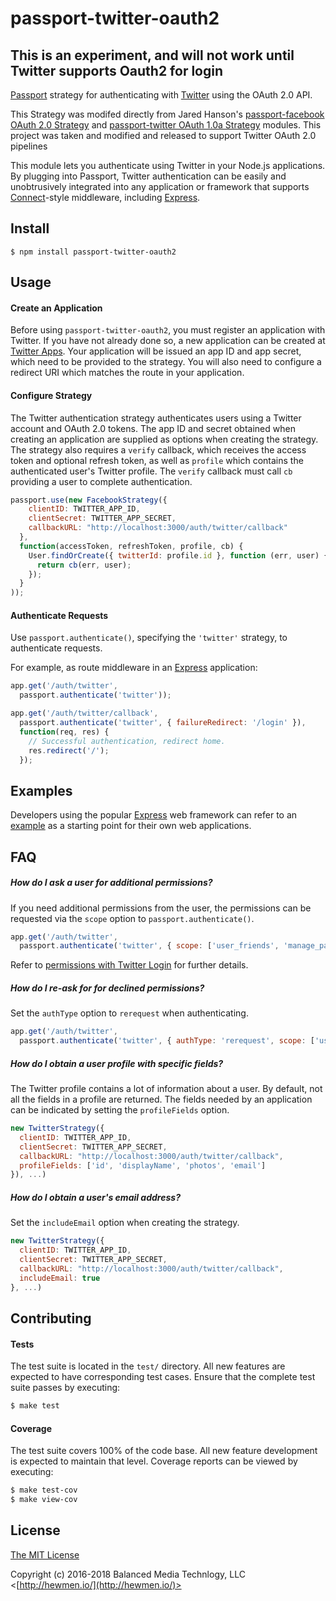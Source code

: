 # passport-twitter-oauth2

## This is an experiment, and will not work until Twitter supports Oauth2 for login

[Passport](http://passportjs.org/) strategy for authenticating with [Twitter](http://www.twitter.com/)
using the OAuth 2.0 API.

This Strategy was modifed directly from Jared Hanson's [passport-facebook OAuth 2.0 Strategy](https://www.npmjs.com/package/passport-facebook) and [passport-twitter OAuth 1.0a Strategy](https://www.npmjs.com/package/passport-twitter) modules. This project was taken and modified and released to support Twitter OAuth 2.0 pipelines

This module lets you authenticate using Twitter in your Node.js applications.
By plugging into Passport, Twitter authentication can be easily and
unobtrusively integrated into any application or framework that supports
[Connect](http://www.senchalabs.org/connect/)-style middleware, including
[Express](http://expressjs.com/).

## Install

    $ npm install passport-twitter-oauth2

## Usage

#### Create an Application

Before using `passport-twitter-oauth2`, you must register an application with
Twitter.  If you have not already done so, a new application can be created at
[Twitter Apps](https://apps.twitter.com/).  Your application will
be issued an app ID and app secret, which need to be provided to the strategy.
You will also need to configure a redirect URI which matches the route in your
application.

#### Configure Strategy

The Twitter authentication strategy authenticates users using a Twitter
account and OAuth 2.0 tokens.  The app ID and secret obtained when creating an
application are supplied as options when creating the strategy.  The strategy
also requires a `verify` callback, which receives the access token and optional
refresh token, as well as `profile` which contains the authenticated user's
Twitter profile.  The `verify` callback must call `cb` providing a user to
complete authentication.

```js
passport.use(new FacebookStrategy({
    clientID: TWITTER_APP_ID,
    clientSecret: TWITTER_APP_SECRET,
    callbackURL: "http://localhost:3000/auth/twitter/callback"
  },
  function(accessToken, refreshToken, profile, cb) {
    User.findOrCreate({ twitterId: profile.id }, function (err, user) {
      return cb(err, user);
    });
  }
));
```

#### Authenticate Requests

Use `passport.authenticate()`, specifying the `'twitter'` strategy, to
authenticate requests.

For example, as route middleware in an [Express](http://expressjs.com/)
application:

```js
app.get('/auth/twitter',
  passport.authenticate('twitter'));

app.get('/auth/twitter/callback',
  passport.authenticate('twitter', { failureRedirect: '/login' }),
  function(req, res) {
    // Successful authentication, redirect home.
    res.redirect('/');
  });
```

## Examples

Developers using the popular [Express](http://expressjs.com/) web framework can
refer to an [example](https://github.com/passport/express-4.x-twitter-example)
as a starting point for their own web applications.

## FAQ

##### How do I ask a user for additional permissions?

If you need additional permissions from the user, the permissions can be
requested via the `scope` option to `passport.authenticate()`.

```js
app.get('/auth/twitter',
  passport.authenticate('twitter', { scope: ['user_friends', 'manage_pages'] }));
```

Refer to [permissions with Twitter Login](https://developer.twitter.com/en/docs/basics/authentication/overview/application-permission-model)
for further details.

##### How do I re-ask for for declined permissions?

Set the `authType` option to `rerequest` when authenticating.

```js
app.get('/auth/twitter',
  passport.authenticate('twitter', { authType: 'rerequest', scope: ['user_friends', 'manage_pages'] }));
```

##### How do I obtain a user profile with specific fields?

The Twitter profile contains a lot of information about a user.  By default,
not all the fields in a profile are returned.  The fields needed by an application
can be indicated by setting the `profileFields` option.

```js
new TwitterStrategy({
  clientID: TWITTER_APP_ID,
  clientSecret: TWITTER_APP_SECRET,
  callbackURL: "http://localhost:3000/auth/twitter/callback",
  profileFields: ['id', 'displayName', 'photos', 'email']
}), ...)
```

##### How do I obtain a user's email address?

Set the `includeEmail` option when creating the strategy.

```js
new TwitterStrategy({
  clientID: TWITTER_APP_ID,
  clientSecret: TWITTER_APP_SECRET,
  callbackURL: "http://localhost:3000/auth/twitter/callback",
  includeEmail: true
}, ...)
```

## Contributing

#### Tests

The test suite is located in the `test/` directory.  All new features are
expected to have corresponding test cases.  Ensure that the complete test suite
passes by executing:

```bash
$ make test
```

#### Coverage

The test suite covers 100% of the code base.  All new feature development is
expected to maintain that level.  Coverage reports can be viewed by executing:

```bash
$ make test-cov
$ make view-cov
```

## License

[The MIT License](http://opensource.org/licenses/MIT)

Copyright (c) 2016-2018 Balanced Media Technlogy, LLC <[http://hewmen.io/](http://hewmen.io/)>
